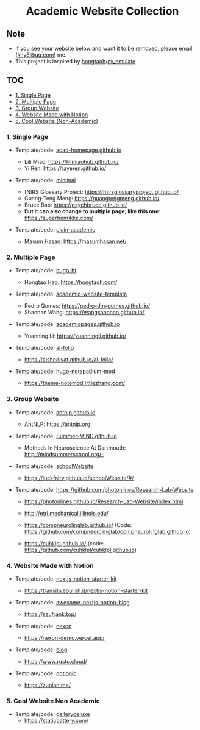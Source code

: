<h1 align="center">Academic Website Collection</h1>

## Note

- If you see your website below and want it to be removed, please email (khy6@qq.com) me. 
- This project is inspired by [hongtaoh](https://github.com/hongtaoh)/[cv_emulate](https://github.com/hongtaoh/cv_emulate)



## TOC

- [1. Single Page](#1-single-page)
- [2. Multiple Page](#2-multiple-page)
- [3. Group Website](#3-group-website)
- [4. Website Made with Notion](#4-website-made-with-notion)
- [5. Cool Website (Non-Academic)](#5-cool-website-non-academic)




### 1. Single Page

- Template/code: [acad-homepage.github.io](https://github.com/RayeRen/acad-homepage.github.io)
  - Lili Miao: https://lilimiaohub.github.io/
  - Yi Ren: https://rayeren.github.io/



- Template/code: [minimal](https://github.com/orderedlist/minimal)
  - fNIRS Glossary Project: https://fnirsglossaryproject.github.io/
  - Guang-Teng Meng: https://guangtengmeng.github.io/
  - Bruce Bao: https://psychbruce.github.io/
  - **But it can also change to multiple page, like this one**: https://superhenrikke.com/



- Template/code: [plain-academic](https://github.com/mavroudisv/plain-academic)
  - Masum Hasan: https://masumhasan.net/




### 2. Multiple Page

- Template/code: [hugo-ht](https://github.com/hongtaoh/hugo-ht)
  - Hongtao Hao: https://hongtaoh.com/



- Template/code: [academic-website-template](https://github.com/sbryngelson/academic-website-template)
  - Pedro Gomes: https://pedro-dm-gomes.github.io/
  - Shaonan Wang: https://wangshaonan.github.io/



- Template/code: [academicpages.github.io](https://github.com/academicpages/academicpages.github.io)
  - Yuanning Li: https://yuanningli.github.io/



- Template/code: [al-folio](https://github.com/alshedivat/al-folio)
  - https://alshedivat.github.io/al-folio/



- Template/code: [hugo-notepadium-mod](https://github.com/qdzhang/hugo-notepadium-mod)
  - https://theme-notemod.littlezhang.com/



### 3. Group Website

- Template/code: [antnlp.github.io](https://github.com/AntNLP/antnlp.github.io)
  - AntNLP: https://antnlp.org

  
  
- Template/code: [Summer-MIND.github.io](https://github.com/Summer-MIND/Summer-MIND.github.io)
  - Methods In Neuroscience At Dartmouth: http://mindsummerschool.org/- 



- Template/code: [schoolWebsite](https://github.com/LuckFairy/schoolWebsite)
  - https://luckfairy.github.io/schoolWebsite/#/



- Template/code: https://github.com/photonlines/Research-Lab-Website

  - https://photonlines.github.io/Research-Lab-Website/index.html
  - http://etrl.mechanical.illinois.edu/
  - https://compneurolinglab.github.io/ (Code: https://github.com/compneurolinglab/compneurolinglab.github.io)

  - https://cuhklpl.github.io/ (code: https://github.com/cuhklpl/cuhklpl.github.io)



### 4. Website Made with Notion

- Template/code: [nextjs-notion-starter-kit](https://github.com/transitive-bullshit/nextjs-notion-starter-kit)
    - https://transitivebullsh.it/nextjs-notion-starter-kit



- Template/code: [awesome-nextjs-notion-blog](https://github.com/frankcbliu/awesome-nextjs-notion-blog) 
  - https://szufrank.top/



- Template/code: [nexon](https://github.com/fky2015/nexon)
  - https://nexon-demo.vercel.app/



- Template/code:  [blog](https://github.com/ycjcl868/blog)
  - https://www.rustc.cloud/



- Template/code:  [notionic](https://github.com/izuolan/notionic)
  - https://zuolan.me/




### 5. Cool Website Non Academic

- Template/code: [gallerydeluxe](https://github.com/bep/gallerydeluxe)
  - https://staticbattery.com/

